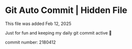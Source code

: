 # Git Auto Commit | Hidden File

This file was added Feb 12, 2025

Just for fun and keeping my daily git commit active 🤪

commit number: 2180412
